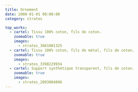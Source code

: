 ```yaml
---
title: Ornement
date: 2000-01-01 00:00:00
category: strates

top_works:
  - cartel: Tissu 100% coton, fils de coton.
    zoomable: true
    images:
      - strates_3661001325
  - cartel: Tissu 100% coton, fils de métal, fils de coton.
    zoomable: true
    images:
      - strates_3398229934
  - cartel: Support synthétique transparent, fils de coton.
    zoomable: true
    images:
      - strates_2093004896
---
```

